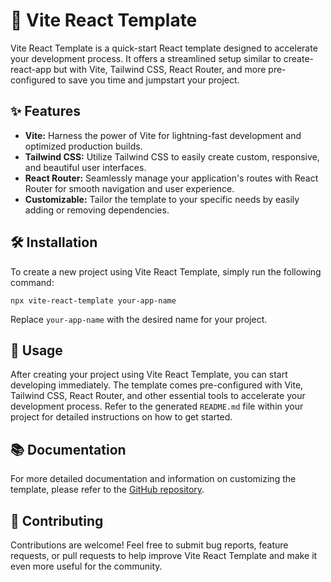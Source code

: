 # 🚀 Vite React Template

Vite React Template is a quick-start React template designed to accelerate your development process. It offers a streamlined setup similar to create-react-app but with Vite, Tailwind CSS, React Router, and more pre-configured to save you time and jumpstart your project.

## ✨ Features

- **Vite:** Harness the power of Vite for lightning-fast development and optimized production builds.
- **Tailwind CSS:** Utilize Tailwind CSS to easily create custom, responsive, and beautiful user interfaces.
- **React Router:** Seamlessly manage your application's routes with React Router for smooth navigation and user experience.
- **Customizable:** Tailor the template to your specific needs by easily adding or removing dependencies.

## 🛠️ Installation

To create a new project using Vite React Template, simply run the following command:

```console
npx vite-react-template your-app-name
```


Replace `your-app-name` with the desired name for your project.

## 🚦 Usage

After creating your project using Vite React Template, you can start developing immediately. The template comes pre-configured with Vite, Tailwind CSS, React Router, and other essential tools to accelerate your development process. Refer to the generated `README.md` file within your project for detailed instructions on how to get started.

## 📚 Documentation

For more detailed documentation and information on customizing the template, please refer to the [GitHub repository](https://github.com/example/vite-react-template).

## 🤝 Contributing

Contributions are welcome! Feel free to submit bug reports, feature requests, or pull requests to help improve Vite React Template and make it even more useful for the community.

